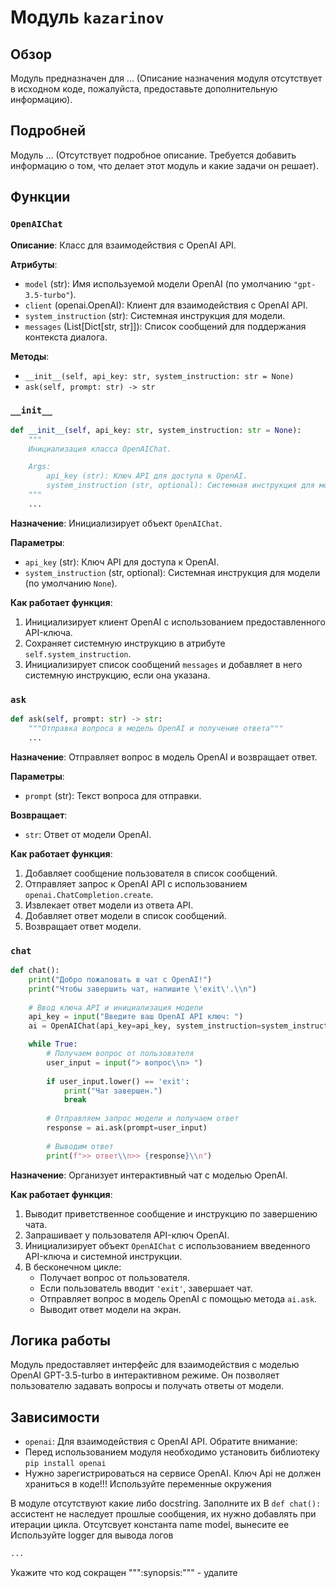# Модуль `kazarinov`

## Обзор

Модуль предназначен для ... (Описание назначения модуля отсутствует в исходном коде, пожалуйста, предоставьте дополнительную информацию).

## Подробней

Модуль ... (Отсутствует подробное описание. Требуется добавить информацию о том, что делает этот модуль и какие задачи он решает).

## Функции

### `OpenAIChat`

**Описание**: Класс для взаимодействия с OpenAI API.

**Атрибуты**:
*   `model` (str): Имя используемой модели OpenAI (по умолчанию `"gpt-3.5-turbo"`).
*   `client` (openai.OpenAI): Клиент для взаимодействия с OpenAI API.
*   `system_instruction` (str): Системная инструкция для модели.
*   `messages` (List[Dict[str, str]]): Список сообщений для поддержания контекста диалога.

**Методы**:

*   `__init__(self, api_key: str, system_instruction: str = None)`
*   `ask(self, prompt: str) -> str`

### `__init__`

```python
def __init__(self, api_key: str, system_instruction: str = None):
    """
    Инициализация класса OpenAIChat.

    Args:
        api_key (str): Ключ API для доступа к OpenAI.
        system_instruction (str, optional): Системная инструкция для модели.
    """
    ...
```

**Назначение**: Инициализирует объект `OpenAIChat`.

**Параметры**:

*   `api_key` (str): Ключ API для доступа к OpenAI.
*   `system_instruction` (str, optional): Системная инструкция для модели (по умолчанию `None`).

**Как работает функция**:

1.  Инициализирует клиент OpenAI с использованием предоставленного API-ключа.
2.  Сохраняет системную инструкцию в атрибуте `self.system_instruction`.
3.  Инициализирует список сообщений `messages` и добавляет в него системную инструкцию, если она указана.

### `ask`

```python
def ask(self, prompt: str) -> str:
    """Отправка вопроса в модель OpenAI и получение ответа"""
    ...
```

**Назначение**: Отправляет вопрос в модель OpenAI и возвращает ответ.

**Параметры**:

*   `prompt` (str): Текст вопроса для отправки.

**Возвращает**:

*   `str`: Ответ от модели OpenAI.

**Как работает функция**:

1.  Добавляет сообщение пользователя в список сообщений.
2.  Отправляет запрос к OpenAI API с использованием `openai.ChatCompletion.create`.
3.  Извлекает ответ модели из ответа API.
4.  Добавляет ответ модели в список сообщений.
5.  Возвращает ответ модели.

### `chat`

```python
def chat():
    print("Добро пожаловать в чат с OpenAI!")
    print("Чтобы завершить чат, напишите \'exit\'.\\n")
    
    # Ввод ключа API и инициализация модели
    api_key = input("Введите ваш OpenAI API ключ: ")
    ai = OpenAIChat(api_key=api_key, system_instruction=system_instruction)

    while True:
        # Получаем вопрос от пользователя
        user_input = input("> вопрос\\n> ")
        
        if user_input.lower() == 'exit':
            print("Чат завершен.")
            break
        
        # Отправляем запрос модели и получаем ответ
        response = ai.ask(prompt=user_input)
        
        # Выводим ответ
        print(f">> ответ\\n>> {response}\\n")
```

**Назначение**: Организует интерактивный чат с моделью OpenAI.

**Как работает функция**:

1.  Выводит приветственное сообщение и инструкцию по завершению чата.
2.  Запрашивает у пользователя API-ключ OpenAI.
3.  Инициализирует объект `OpenAIChat` с использованием введенного API-ключа и системной инструкции.
4.  В бесконечном цикле:
    *   Получает вопрос от пользователя.
    *   Если пользователь вводит `'exit'`, завершает чат.
    *   Отправляет вопрос в модель OpenAI с помощью метода `ai.ask`.
    *   Выводит ответ модели на экран.

## Логика работы

Модуль предоставляет интерфейс для взаимодействия с моделью OpenAI GPT-3.5-turbo в интерактивном режиме. Он позволяет пользователю задавать вопросы и получать ответы от модели.

## Зависимости

*   `openai`: Для взаимодействия с OpenAI API.
Обратите внимание:
*   Перед использованием модуля необходимо установить библиотеку  `pip install openai`
*   Нужно зарегистрироваться на сервисе OpenAI.
Ключ Api не должен храниться в коде!!! Используйте переменные окружения

В модуле отсутствуют какие либо docstring. Заполните их
В `def chat():` ассистент не наследует прошлые сообщения, их нужно добавлять при итерации цикла.
Отсутсвует константа name model, вынесите ее
Используйте logger для вывода логов
```python
...
```
Укажите что код сокращен
""":synopsis:""" - удалите